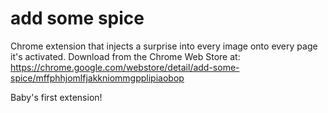# add some spice
Chrome extension that injects a surprise into every image onto every page it's activated. 
Download from the Chrome Web Store at: https://chrome.google.com/webstore/detail/add-some-spice/mffphhjomlfjakkniommgpplipiaobop 

Baby's first extension!
